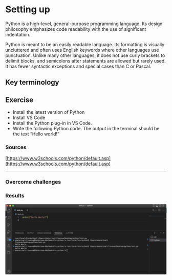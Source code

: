 # Setting up
Python is a high-level, general-purpose programming language. Its design philosophy emphasizes code readability with the use of significant indentation.

Python is meant to be an easily readable language. Its formatting is visually uncluttered and often uses English keywords where other languages use punctuation. Unlike many other languages, it does not use curly brackets to delimit blocks, and semicolons after statements are allowed but rarely used. It has fewer syntactic exceptions and special cases than C or Pascal.
## Key terminology


## Exercise
- Install the latest version of Python
- Install VS Code
- Install the Python plug-in in VS Code.
- Write the following Python code. The output in the terminal should be the text “Hello world!”

### Sources
[https://www.w3schools.com/python/default.asp](https://www.w3schools.com/python/default.asp)

****

### Overcome challenges


### Results
![image](/00_includes/PRG_01_screenshot.png)

